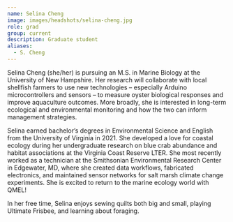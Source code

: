 ```yaml
---
name: Selina Cheng
image: images/headshots/selina-cheng.jpg
role: grad
group: current
description: Graduate student
aliases:
  - S. Cheng
---
```


Selina Cheng (she/her) is pursuing an M.S. in Marine Biology at the University of New Hampshire. Her research will collaborate with local shellfish farmers to use new technologies – especially Arduino microcontrollers and sensors – to measure oyster biological responses and improve aquaculture outcomes. More broadly, she is interested in long-term ecological and environmental monitoring and how the two can inform management strategies.

Selina earned bachelor’s degrees in Environmental Science and English from the University of Virginia in 2021. She developed a love for coastal ecology during her undergraduate research on blue crab abundance and habitat associations at the Virginia Coast Reserve LTER. She most recently worked as a technician at the Smithsonian Environmental Research Center in Edgewater, MD, where she created data workflows, fabricated electronics, and maintained sensor networks for salt marsh climate change experiments. She is excited to return to the marine ecology world with QMEL!

In her free time, Selina enjoys sewing quilts both big and small, playing Ultimate Frisbee, and learning about foraging.  